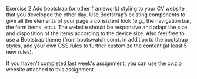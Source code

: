Exercise 2
Add bootstrap (or other framework) styling to your CV website that you developed the other day. 
Use Bootstrap’s existing components to give all the elements of your page a consistent look (e.g., the navigation bar, the form items, etc.). 
The website should be responsive and adapt the size and disposition of the items according to the device size. 
Also feel free to use a Bootstrap theme (from bootswatch.com). 
In addition to the bootstrap styles, add your own CSS rules to further customize the content (at least 5 new rules).

If you haven't completed last week's assignment, you can use the cv.zip website attached to this assignment.